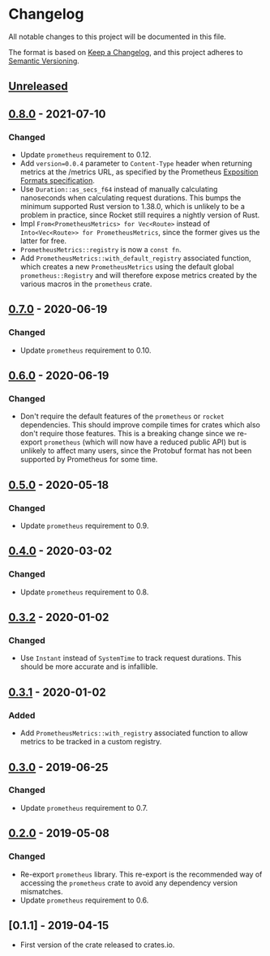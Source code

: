 # Changelog

All notable changes to this project will be documented in this file.

The format is based on [Keep a Changelog](https://keepachangelog.com/en/1.0.0/),
and this project adheres to [Semantic Versioning](https://semver.org/spec/v2.0.0.html).

## [Unreleased]

## [0.8.0] - 2021-07-10
### Changed

- Update `prometheus` requirement to 0.12.
- Add `version=0.0.4` parameter to `Content-Type` header when returning metrics at the /metrics URL, as specified by the Prometheus [Exposition Formats specification](https://prometheus.io/docs/instrumenting/exposition_formats/#text-based-format).
- Use `Duration::as_secs_f64` instead of manually calculating nanoseconds when calculating request durations. This bumps the minimum supported Rust version to 1.38.0, which is unlikely to be a problem in practice, since Rocket still requires a nightly version of Rust.
- Impl `From<PrometheusMetrics> for Vec<Route>` instead of `Into<Vec<Route>> for PrometheusMetrics`, since the former gives us the latter for free.
- `PrometheusMetrics::registry` is now a `const fn`.
- Add `PrometheusMetrics::with_default_registry` associated function, which creates a new `PrometheusMetrics` using the default global `prometheus::Registry` and will therefore expose metrics created by the various macros in the `prometheus` crate.

## [0.7.0] - 2020-06-19
### Changed

- Update `prometheus` requirement to 0.10.

## [0.6.0] - 2020-06-19
### Changed

- Don't require the default features of the `prometheus` or `rocket` dependencies. This should improve compile times for crates which also don't require those features. This is a breaking change since we re-export `prometheus` (which will now have a reduced public API) but is unlikely to affect many users, since the Protobuf format has not been supported by Prometheus for some time.

## [0.5.0] - 2020-05-18
### Changed

- Update `prometheus` requirement to 0.9.

## [0.4.0] - 2020-03-02
### Changed

- Update `prometheus` requirement to 0.8.

## [0.3.2] - 2020-01-02
### Changed

- Use `Instant` instead of `SystemTime` to track request durations. This should be more accurate and is infallible.

## [0.3.1] - 2020-01-02
### Added

- Add `PrometheusMetrics::with_registry` associated function to allow metrics to be tracked in a custom registry.

## [0.3.0] - 2019-06-25
### Changed

- Update `prometheus` requirement to 0.7.

## [0.2.0] - 2019-05-08
### Changed

- Re-export `prometheus` library. This re-export is the recommended way of accessing the `prometheus` crate to avoid any dependency version mismatches.
- Update `prometheus` requirement to 0.6.

## [0.1.1] - 2019-04-15

- First version of the crate released to crates.io.

[Unreleased]: https://github.com/sd2k/rocket_prometheus/compare/v0.8.0...HEAD
[0.8.0]: https://github.com/sd2k/rocket_prometheus/compare/v0.7.0...v0.8.0
[0.7.0]: https://github.com/sd2k/rocket_prometheus/compare/v0.6.0...v0.7.0
[0.6.0]: https://github.com/sd2k/rocket_prometheus/compare/v0.5.0...v0.6.0
[0.5.0]: https://github.com/sd2k/rocket_prometheus/compare/v0.4.0...v0.5.0
[0.4.0]: https://github.com/sd2k/rocket_prometheus/compare/v0.3.2...v0.4.0
[0.3.2]: https://github.com/sd2k/rocket_prometheus/compare/v0.3.1...v0.3.2
[0.3.1]: https://github.com/sd2k/rocket_prometheus/compare/v0.3.0...v0.3.1
[0.3.0]: https://github.com/sd2k/rocket_prometheus/compare/v0.2.0...v0.3.0
[0.2.0]: https://github.com/sd2k/rocket_prometheus/compare/v0.1.1...v0.2.0
[0.2.1]: https://github.com/sd2k/rocket_prometheus/compare/v0.2.0...v0.2.1
[0.2.0]: https://github.com/sd2k/rocket_prometheus/releases/tag/v0.2.0
